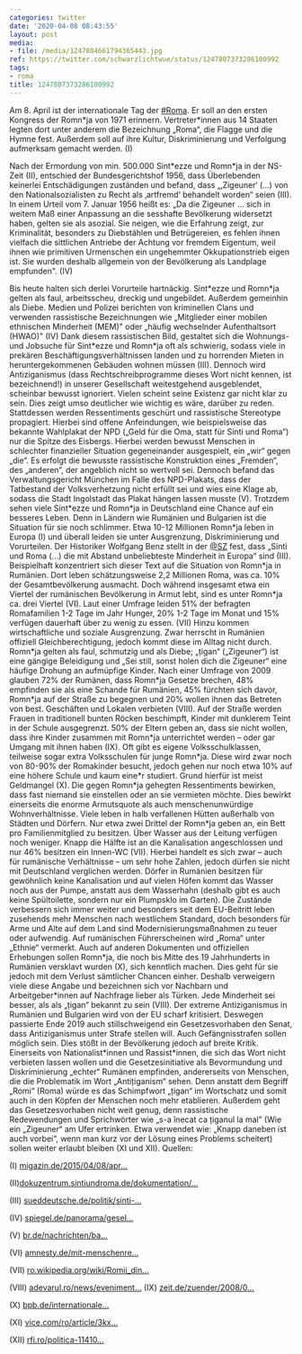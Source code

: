 ```yaml
---
categories: twitter
date: '2020-04-08 08:43:55'
layout: post
media:
- file: /media/1247804661794365443.jpg
ref: https://twitter.com/schwarzlichtwue/status/1247807373286100992
tags:
- roma
title: 1247807373286100992
---
```

Am 8. April ist der internationale Tag der [#Roma](/t/roma). Er soll an den ersten Kongress der Romn\*ja von 1971 erinnern. Vertreter\*innen aus 14 Staaten legten dort unter anderem die Bezeichnung „Roma“, die Flagge und die Hymne fest. 
Außerdem soll auf ihre Kultur, Diskriminierung und Verfolgung aufmerksam gemacht werden. (I)



Nach der Ermordung von min. 500.000 Sint\*ezze und Romn\*ja in der NS-Zeit (II), entschied der Bundesgerichtshof 1956, dass Überlebenden keinerlei Entschädigungen zuständen und befand, 
 dass „‚Zigeuner‘ (…) von den Nationalsozialisten zu Recht als ‚artfremd‘ behandelt worden“ seien (III). In einem Urteil vom 7. Januar 1956 heißt es: „Da die Zigeuner ... sich in weitem Maß einer Anpassung an die sesshafte Bevölkerung widersetzt haben, gelten sie als asozial.
Sie neigen, wie die Erfahrung zeigt, zur Kriminalität, besonders zu Diebstählen und Betrügereien, es fehlen ihnen vielfach die sittlichen Antriebe der Achtung vor fremdem Eigentum, weil ihnen wie primitiven Urmenschen ein ungehemmter Okkupationstrieb eigen ist.
Sie wurden deshalb allgemein von der Bevölkerung als Landplage empfunden". (IV)



Bis heute halten sich derlei Vorurteile hartnäckig. Sint\*ezze und Romn\*ja gelten als faul, arbeitsscheu, dreckig und ungebildet. Außerdem gemeinhin als Diebe.
Medien und Polizei berichten von kriminellen Clans und verwenden rassistische Bezeichnungen wie „Mitglieder einer mobilen ethnischen Minderheit (MEM)" oder „häufig wechselnder Aufenthaltsort (HWAO)" (IV) Dank diesem rassistischen Bild, gestaltet sich die Wohnungs- und Jobsuche 
 für Sint\*ezze und Romn\*ja oft als schwierig, sodass viele in prekären Beschäftigungsverhältnissen landen und zu horrenden Mieten in heruntergekommenen Gebäuden wohnen müssen (III).
Dennoch wird Antiziganismus (dass Rechtschreibprogramme dieses Wort nicht kennen, ist bezeichnend!) in unserer Gesellschaft weitestgehend ausgeblendet, scheinbar bewusst ignoriert. Vielen scheint seine Existenz gar nicht klar zu sein.
Dies zeigt umso deutlicher wie wichtig es wäre, darüber zu reden. Stattdessen werden Ressentiments geschürt und rassistische Stereotype propagiert.
Hierbei sind offene Anfeindungen, wie beispielsweise das bekannte Wahlplakat der NPD („Geld für die Oma, statt für Sinti und Roma“) nur die Spitze des Eisbergs. Hierbei werden bewusst Menschen in schlechter finanzieller Situation gegeneinander ausgespielt, ein „wir“ gegen „die“.
Es erfolgt die bewusste rassistische Konstruktion eines „Fremden“, des „anderen“, der angeblich nicht so wertvoll sei.
Dennoch befand das Verwaltungsgericht München im Falle des NPD-Plakats, dass der Tatbestand der Volksverhetzung nicht erfüllt sei und wies eine Klage ab, sodass die Stadt Ingolstadt das Plakat hängen lassen musste (V).
Trotzdem sehen viele Sint\*ezze und Romn\*ja in Deutschland eine Chance auf ein besseres Leben. Denn in Ländern wie Rumänien und Bulgarien ist die Situation für sie noch schlimmer.
Etwa 10-12 Millionen Romn\*ja leben in Europa (I) und überall leiden sie unter Ausgrenzung, Diskriminierung und Vorurteilen. Der Historiker Wolfgang Benz stellt in der [@SZ](https://twitter.com/SZ) fest, dass „Sinti und Roma (…) die mit Abstand unbeliebteste Minderheit in Europa“ sind (III).
Beispielhaft konzentriert sich dieser Text auf die Situation von Romn\*ja in Rumänien. Dort leben schätzungsweise 2,2 Millionen Roma, was ca. 10% der Gesamtbevölkerung ausmacht.
Doch während insgesamt etwa ein Viertel der rumänischen Bevölkerung in Armut lebt, sind es unter Romn\*ja ca. drei Viertel (VI).
Laut einer Umfrage leiden 51% der befragten Romafamilien 1-2 Tage im Jahr Hunger, 20% 1-2 Tage im Monat und 15% verfügen dauerhaft über zu wenig zu essen. (VII) Hinzu kommen wirtschaftliche und soziale Ausgrenzung.
Zwar herrscht in Rumänien offiziell Gleichberechtigung, jedoch kommt diese im Alltag nicht durch.
Romn\*ja gelten als faul, schmutzig und als Diebe; „țigan“ („Zigeuner“) ist eine gängige Beleidigung und „Sei still, sonst holen dich die Zigeuner“ eine häufige Drohung an aufmüpfige Kinder.
Nach einer Umfrage von 2009 glauben 72% der Rumänen, dass Romn\*ja Gesetze brechen, 48% empfinden sie als eine Schande für Rumänien, 45% fürchten sich davor, Romn\*ja auf der Straße zu begegnen und 20% wollen ihnen das Betreten von best. Geschäften und Lokalen verbieten (VIII).
Auf der Straße werden Frauen in traditionell bunten Röcken beschimpft, Kinder mit dunklerem Teint in der Schule ausgegrenzt.
50% der Eltern geben an, dass sie nicht wollen, dass ihre Kinder zusammen mit Romn\*ja unterrichtet werden – oder gar Umgang mit ihnen haben (IX). Oft gibt es eigene Volksschulklassen, teilweise sogar extra Volksschulen für junge Romn\*ja.
Diese wird zwar noch von 80-90% der Romakinder besucht, jedoch gehen nur noch etwa 10% auf eine höhere Schule und kaum eine\*r studiert. Grund hierfür ist meist Geldmangel (X).
Die gegen Romn\*ja gehegten Ressentiments bewirken, dass fast niemand sie einstellen oder an sie vermieten möchte. Dies bewirkt einerseits die enorme Armutsquote als auch menschenunwürdige Wohnverhältnisse.
Viele leben in halb verfallenen Hütten außerhalb von Städten und Dörfern. Nur etwa zwei Drittel der Romn\*ja geben an, ein Bett pro Familienmitglied zu besitzen. Über Wasser aus der Leitung verfügen noch weniger.
Knapp die Hälfte ist an die Kanalisation angeschlossen und nur 46% besitzen ein Innen-WC (VII). Hierbei handelt es sich zwar – auch für rumänische Verhältnisse – um sehr hohe Zahlen, jedoch dürfen sie nicht mit Deutschland verglichen werden.
Dörfer in Rumänien besitzen für gewöhnlich keine Kanalisation und auf vielen Höfen kommt das Wasser noch aus der Pumpe, anstatt aus dem Wasserhahn (deshalb gibt es auch keine Spültoilette, sondern nur ein Plumpsklo im Garten).
Die Zustände verbessern sich immer weiter und besonders seit dem EU-Beitritt leben zusehends mehr Menschen nach westlichem Standard, doch besonders für Arme und Alte auf dem Land sind Modernisierungsmaßnahmen zu teuer oder aufwendig.
Auf rumänischen Führerscheinen wird „Roma“ unter „Ethnie“ vermerkt. Auch auf anderen Dokumenten und offiziellen Erhebungen sollen Romn\*ja, die noch bis Mitte des 19 Jahrhunderts in Rumänien versklavt wurden (X), sich kenntlich machen.
Dies geht für sie jedoch mit dem Verlust sämtlicher Chancen einher. Deshalb verweigern viele diese Angabe und bezeichnen sich vor Nachbarn und Arbeitgeber\*innen auf Nachfrage lieber als Türken. Jede Minderheit sei besser, als als „țigan“ bekannt zu sein (VIII).
Der extreme Antiziganismus in Rumänien und Bulgarien wird von der EU scharf kritisiert. Deswegen passierte Ende 2019 auch stillschweigend ein Gesetzesvorhaben den Senat, dass Antiziganismus unter Strafe stellen will. Auch Gefängnisstrafen sollen möglich sein.
Dies stößt in der Bevölkerung jedoch auf breite Kritik.
Einerseits von Nationalist\*innen und Rassist\*innen, die sich das Wort nicht verbieten lassen wollen und die Gesetzesinitiative als Bevormundung und Diskriminierung „echter“ Rumänen empfinden, andererseits von Menschen, die die Problematik im Wort „Antițiganism“ sehen.
Denn anstatt dem Begriff „Romi“ (Roma) würde es das Schimpfwort „țigan“ im Wortschatz und somit auch in den Köpfen der Menschen noch mehr etablieren.
Außerdem geht das Gesetzesvorhaben nicht weit genug, denn rassistische Redewendungen und Sprichwörter wie „s-a înecat ca țiganul la mal” (Wie ein „Zigeuner“ am Ufer ertrinken.
Etwa verwendet wie: „Knapp daneben ist auch vorbei“, wenn man kurz vor der Lösung eines Problems scheitert) sollen weiter erlaubt bleiben (XI und XII).
Quellen:



(I) [migazin.de/2015/04/08/apr…](https://www.migazin.de/2015/04/08/april-internationaler-roma-tag-buergerrechte/)



(II)[dokuzentrum.sintiundroma.de/dokumentation/…](https://dokuzentrum.sintiundroma.de/dokumentation/holocaust-und-buergerrechtsarbeit/)



(III) [sueddeutsche.de/politik/sinti-…](https://www.sueddeutsche.de/politik/sinti-roma-deutschland-diskriminierung-1.4400004)



(IV) [spiegel.de/panorama/gesel…](https://www.spiegel.de/panorama/gesellschaft/wie-sinti-und-roma-von-der-berliner-polizei-diskriminiert-werden-kolumne-a-1295311.html)



(V) [br.de/nachrichten/ba…](https://www.br.de/nachrichten/bayern/klage-abgewiesen-ingolstadt-musste-npd-wahlplakat-haengen-lassen,RcWEqUb)



(VI) [amnesty.de/mit-menschenre…](https://www.amnesty.de/mit-menschenrechten-gegen-armut/wohnen-wuerde/diskriminierung-der-roma-rumaenien)



(VII)  [ro.wikipedia.org/wiki/Romii_din…](https://ro.wikipedia.org/wiki/Romii_din_Rom%C3%A2nia#Situa%C8%9Bie_economic%C4%83)



(VIII) [adevarul.ro/news/eveniment…](https://adevarul.ro/news/eveniment/romii-explica-5-motive-nu-declaram-etnia-1_50ad799e7c42d5a66395dafc/index.html)
(IX) [zeit.de/zuender/2008/0…](https://www.zeit.de/zuender/2008/07/rumaenien-teil-7-roma/komplettansicht)



(X) [bpb.de/internationale…](https://www.bpb.de/internationales/europa/sinti-und-roma-in-europa/179552/die-last-der-geschichte-die-lage-der-roma-in-bulgarien-und-rumaenien)



(XI) [vice.com/ro/article/3kx…](https://www.vice.com/ro/article/3kx3gy/legea-care-te-baga-la-inchisoare-pentru-antitiganism-in-romani)



(XII) [rfi.ro/politica-11410…](https://www.rfi.ro/politica-114102-inchisoare-antitiganism)
